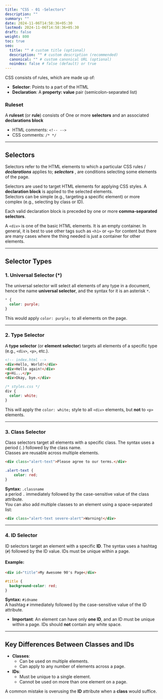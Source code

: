 ```yaml
---
title: "CSS - 01 -Selectors"
description: ""
summary: ""
date: 2024-11-06T14:58:36+05:30
lastmod: 2024-11-06T14:58:36+05:30
draft: false
weight: 800
toc: true
seo:
  title: "" # custom title (optional)
  description: "" # custom description (recommended)
  canonical: "" # custom canonical URL (optional)
  noindex: false # false (default) or true
---
```



CSS consists of rules, which are made up of:  
- **Selector**: Points to a part of the HTML  
- **Declaration**: A **property: value** pair (semicolon-separated list)

### **Ruleset**  
A **ruleset** (or **rule**) consists of One or more **selectors** and an associated **declarations block**

- HTML comments: `<!-- -->`  
- CSS comments: `/* */`

---

## **Selectors**  
Selectors refer to the HTML elements to which a particular CSS rules / ***declarations***  applies to;
***selectors*** , are conditions selecting some elements of the page.

Selectors are used to target HTML elements for applying CSS styles.
A **declaration block** is applied to the selected elements.  
Selectors can be simple (e.g., targeting a specific element) or more complex (e.g., selecting by class or ID). 

Each valid declaration block is preceded by one or more **comma-separated selectors**.


A `<div>` is one of the basic HTML elements. It is an empty container.
In general, it is best to use other tags such as `<h1>` or `<p>` for content but there are many cases where the thing needed is just a container for other elements.

---

## **Selector Types**  

### **1. Universal Selector (*)**  

The universal selector will select all elements of any type in a document, hence the name **universal selector**, and the syntax for it is an asterisk `*`. 

```css
* {
  color: purple;
}
```
This would apply `color: purple;` to all elements on the page.

---

### **2. Type Selector**  
A **type selector** (or **element selector**) targets all elements of a specific type (e.g., `<div>`, `<p>`, etc.).  

```html
<!-- index.html -->
<div>Hello, World!</div>
<div>Hello again!</div>
<p>Hi...</p>
<div>Okay, bye.</div>
```
```css
/* styles.css */
div {
  color: white;
}
```
This will apply the `color: white;` style to all `<div>` elements, but **not** to `<p>` elements.

---

### **3. Class Selector**  
Class selectors target all elements with a specific class. The syntax uses a period (`.`) followed by the class name.   
Classes are reusable across multiple elements.

```html
<div class="alert-text">Please agree to our terms.</div>
```
```css
.alert-text {
	color: red;
}
```
**Syntax:** `.classname`  
a period `.` immediately followed by the case-sensitive value of the class attribute.   
You can also add multiple classes to an element using a space-separated list:  

```html
<div class="alert-text severe-alert">Warning!</div>
```

---

### **4. ID Selector**  
ID selectors target an element with a specific **ID**. The syntax uses a hashtag (`#`) followed by the ID value. IDs must be unique within a page.

#### Example:  
```html
<div id="title">My Awesome 90's Page</div>
```
```css
#title {
  background-color: red;
}
```
**Syntax:** `#idname`   
A hashtag `#` immediately followed by the case-sensitive value of the ID attribute. 

- **Important**: An element can have only **one ID**, and an ID must be unique within a page. IDs should **not** contain any white space.

---

## **Key Differences Between Classes and IDs**  
- **Classes**:  
  - Can be used on multiple elements.  
  - Can apply to any number of elements across a page.
- **IDs**:  
  - Must be unique to a single element.  
  - Cannot be used on more than one element on a page.

A common mistake is overusing the **ID** attribute when a **class** would suffice.
